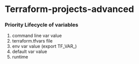 # Terraform-projects-advanced

### Priority Lifecycle of variables
1. command line var value
2. terraform.tfvars file
3. env var value (export TF_VAR_)
4. default var value
5. runtime
